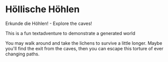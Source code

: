 # Höllische Höhlen
Erkunde die Höhlen! - Explore the caves!

This is a fun textadventure to demonstrate a generated world

You may walk around and take the lichens to survive a little longer.
Maybe you'll find the exit from the caves, then you can escape this torture of ever changing paths.
